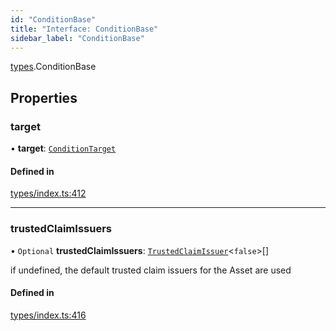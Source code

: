 ```yaml
---
id: "ConditionBase"
title: "Interface: ConditionBase"
sidebar_label: "ConditionBase"
---
```


[types](../../../modules/Types/Types.md).ConditionBase

## Properties

### target

• **target**: [`ConditionTarget`](../../../enums/Types/ConditionTarget/ConditionTarget.md)

#### Defined in

[types/index.ts:412](https://github.com/PolymeshAssociation/polymesh-sdk/blob/d4e2c127f/src/types/index.ts#L412)

___

### trustedClaimIssuers

• `Optional` **trustedClaimIssuers**: [`TrustedClaimIssuer`](../TrustedClaimIssuer/TrustedClaimIssuer.md)<``false``\>[]

if undefined, the default trusted claim issuers for the Asset are used

#### Defined in

[types/index.ts:416](https://github.com/PolymeshAssociation/polymesh-sdk/blob/d4e2c127f/src/types/index.ts#L416)
